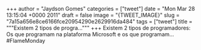 
+++
author = "Jaydson Gomes"
categories = ["tweet"]
date = "Mon Mar 28 13:15:04 +0000 2011"
draft = false
image = "{TWEET_IMAGE}"
slug = "7a15a656e8ce6166fce20954290e2629916da484"
tags = ["tweet"]
title = """Existem 2 tipos de progra..."""
+++
Existem 2 tipos de programadores: Os que programam na plataforma Microsoft e os que programam... #FlameMonday
